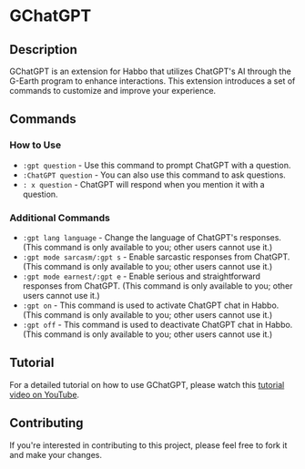 # GChatGPT

## Description
GChatGPT is an extension for Habbo that utilizes ChatGPT's AI through the G-Earth program to enhance interactions. This extension introduces a set of commands to customize and improve your experience.

## Commands
### How to Use
- `:gpt question` - Use this command to prompt ChatGPT with a question.
- `:ChatGPT question` - You can also use this command to ask questions.
- `: x question` - ChatGPT will respond when you mention it with a question.

### Additional Commands
- `:gpt lang language` - Change the language of ChatGPT's responses. (This command is only available to you; other users cannot use it.)
- `:gpt mode sarcasm/:gpt s` - Enable sarcastic responses from ChatGPT. (This command is only available to you; other users cannot use it.)
- `:gpt mode earnest/:gpt e` - Enable serious and straightforward responses from ChatGPT. (This command is only available to you; other users cannot use it.)
- `:gpt on` - This command is used to activate ChatGPT chat in Habbo. (This command is only available to you; other users cannot use it.)
- `:gpt off` - This command is used to deactivate ChatGPT chat in Habbo. (This command is only available to you; other users cannot use it.)

## Tutorial
For a detailed tutorial on how to use GChatGPT, please watch this [tutorial video on YouTube](https://www.youtube.com/watch?v=bDcHONhZ75I).

## Contributing
If you're interested in contributing to this project, please feel free to fork it and make your changes.